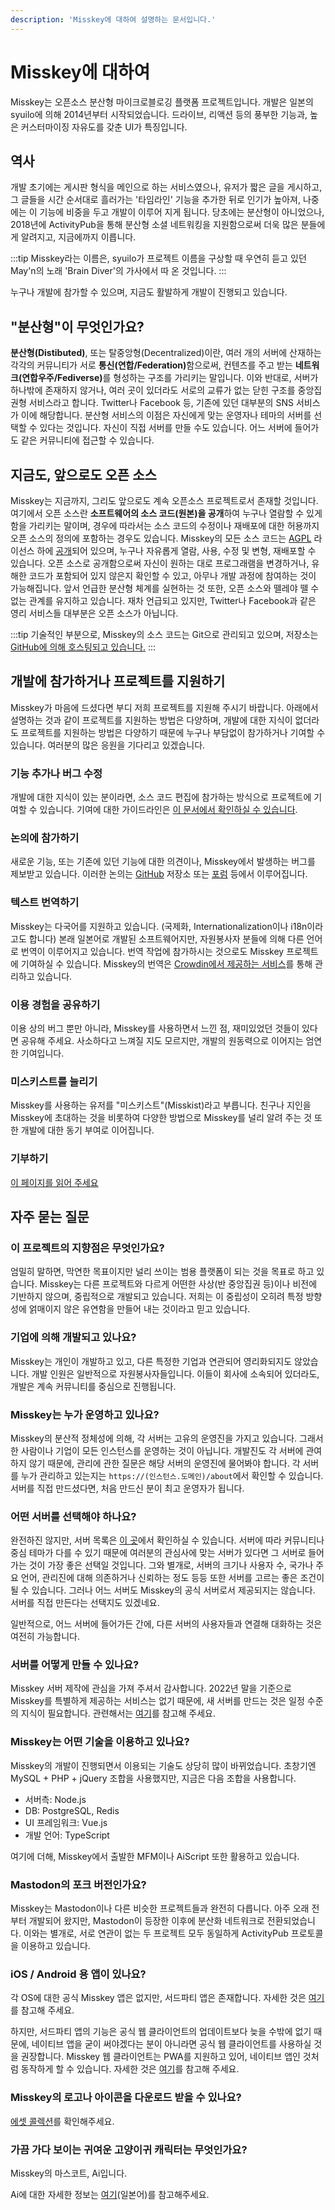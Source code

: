 ```yaml
---
description: 'Misskey에 대하여 설명하는 문서입니다.'
---
```


# Misskey에 대하여

Misskey는 오픈소스 분산형 마이크로블로깅 플랫폼 프로젝트입니다.
개발은 일본의 syuilo에 의해 2014년부터 시작되었습니다.
드라이브, 리액션 등의 풍부한 기능과, 높은 커스터마이징 자유도를 갖춘 UI가 특징입니다.

## 역사

개발 초기에는 게시판 형식을 메인으로 하는 서비스였으나, 유저가 짧은 글을 게시하고, 그 글들을 시간 순서대로 흘러가는 '타임라인' 기능을 추가한 뒤로 인기가 높아져, 나중에는 이 기능에 비중을 두고 개발이 이루어 지게 됩니다.
당초에는 분산형이 아니었으나, 2018년에 ActivityPub을 통해 분산형 소셜 네트워킹을 지원함으로써 더욱 많은 분들에게 알려지고, 지금에까지 이릅니다.

:::tip
Misskey라는 이름은, syuilo가 프로젝트 이름을 구상할 때 우연히 듣고 있던 May'n의 노래 'Brain Diver'의 가사에서 따 온 것입니다.
:::

누구나 개발에 참가할 수 있으며, 지금도 활발하게 개발이 진행되고 있습니다.

## "분산형"이 무엇인가요?

<b>분산형(Distibuted)</b>, 또는 탈중앙형(Decentralized)이란, 여러 개의 서버에 산재하는 각각의 커뮤니티가 서로 <b>통신(연합/Federation)</b>함으로써, 컨텐츠를 주고 받는 <b>네트워크(연합우주/Fediverse)</b>를 형성하는 구조를 가리키는 말입니다.
이와 반대로, 서버가 하나밖에 존재하지 않거나, 여러 곳이 있더라도 서로의 교류가 없는 닫힌 구조를 중앙집권형 서비스라고 합니다. Twitter나 Facebook 등, 기존에 있던 대부분의 SNS 서비스가 이에 해당합니다.
분산형 서비스의 이점은 자신에게 맞는 운영자나 테마의 서버를 선택할 수 있다는 것입니다. 자신이 직접 서버를 만들 수도 있습니다. 어느 서버에 들어가도 같은 커뮤니티에 접근할 수 있습니다.

## 지금도, 앞으로도 오픈 소스

Misskey는 지금까지, 그리도 앞으로도 계속 오픈소스 프로젝트로서 존재할 것입니다. 여기에서 오픈 소스란 <b>소프트웨어의 소스 코드(원본)을 공개</b>하여 누구나 열람할 수 있게 함을 가리키는 말이며, 경우에 따라서는 소스 코드의 수정이나 재배포에 대한 허용까지 오픈 소스의 정의에 포함하는 경우도 있습니다.
Misskey의 모든 소스 코드는 [AGPL](https://github.com/misskey-dev/misskey/blob/develop/LICENSE) 라이선스 하에 [공개](https://github.com/misskey-dev)되어 있으며, 누구나 자유롭게 열람, 사용, 수정 및 변형, 재배포할 수 있습니다.
오픈 소스로 공개함으로써 자신이 원하는 대로 프로그래램을 변경하거나, 유해한 코드가 포함되어 있지 않은지 확인할 수 있고, 아무나 개발 과정에 참여하는 것이 가능해집니다.
앞서 언급한 분산형 체계를 실현하는 것 또한, 오픈 소스와 뗄레야 뗄 수 없는 관계를 유지하고 있습니다.
재차 언급되고 있지만, Twitter나 Facebook과 같은 영리 서비스들 대부분은 오픈 소스가 아닙니다.

:::tip
기술적인 부분으로, Misskey의 소스 코드는 Git으로 관리되고 있으며, 저장소는 [GitHub에 의해 호스팅되고 있습니다.](https://github.com/misskey-dev)
:::

## 개발에 참가하거나 프로젝트를 지원하기

Misskey가 마음에 드셨다면 부디 저희 프로젝트를 지원해 주시기 바랍니다. 아래에서 설명하는 것과 같이 프로젝트를 지원하는 방법은 다양하며, 개발에 대한 지식이 없더라도 프로젝트를 지원하는 방법은 다양하기 때문에 누구나 부담없이 참가하거나 기여할 수 있습니다. 여러분의 많은 응원을 기다리고 있겠습니다.

### 기능 추가나 버그 수정

개발에 대한 지식이 있는 분이라면, 소스 코드 편집에 참가하는 방식으로 프로젝트에 기여할 수 있습니다.
기여에 대한 가이드라인은 [이 문서에서 확인하실 수 있습니다](https://github.com/misskey-dev/misskey/blob/develop/CONTRIBUTING.md).

### 논의에 참가하기

새로운 기능, 또는 기존에 있던 기능에 대한 의견이나, Misskey에서 발생하는 버그를 제보받고 있습니다.
이러한 논의는 [GitHub](https://github.com/misskey-dev) 저장소 또는 [포럼](https://forum.misskey.io/) 등에서 이루어집니다.

### 텍스트 번역하기

Misskey는 다국어를 지원하고 있습니다. (국제화, Internationalization이나 i18n이라고도 합니다) 본래 일본어로 개발된 소프트웨어지만, 자원봉사자 분들에 의해 다른 언어로 번역이 이루어지고 있습니다.
번역 작업에 참가하시는 것으로도 Misskey 프로젝트에 기여하실 수 있습니다.
Misskey의 번역은 [Crowdin에서 제공하는 서비스](https://crowdin.com/project/misskey)를 통해 관리하고 있습니다.

### 이용 경험을 공유하기

이용 상의 버그 뿐만 아니라, Misskey를 사용하면서 느낀 점, 재미있었던 것들이 있다면 공유해 주세요. 사소하다고 느껴질 지도 모르지만, 개발의 원동력으로 이어지는 엄연한 기여입니다.

### 미스키스트를 늘리기

Misskey를 사용하는 유저를 "미스키스트"(Misskist)라고 부릅니다.
친구나 지인을 Misskey에 초대하는 것을 비롯하여 다양한 방법으로 Misskey를 널리 알려 주는 것 또한 개발에 대한 동기 부여로 이어집니다.

### 기부하기

[이 페이지를 읽어 주세요](./donate.md)

## 자주 묻는 질문

### 이 프로젝트의 지향점은 무엇인가요?

엄밀히 말하면, 막연한 목표이지만 널리 쓰이는 범용 플랫폼이 되는 것을 목표로 하고 있습니다.
Misskey는 다른 프로젝트와 다르게 어떤한 사상(반 중앙집권 등)이나 비전에 기반하지 않으며, 중립적으로 개발되고 있습니다.
저희는 이 중립성이 오히려 특정 방향성에 얽매이지 않은 유연함을 만들어 내는 것이라고 믿고 있습니다.

<!-- TODO: Link to Roadmaps -->

### 기업에 의해 개발되고 있나요?

Misskey는 개인이 개발하고 있고, 다른 특정한 기업과 연관되어 영리화되지도 않았습니다.
개발 인원은 일반적으로 자원봉사자들입니다. 이들이 회사에 소속되어 있더라도, 개발은 계속 커뮤니티를 중심으로 진행됩니다.

### Misskey는 누가 운영하고 있나요?

Misskey의 분산적 정체성에 의해, 각 서버는 고유의 운영진을 가지고 있습니다. 그래서 한 사람이나 기업이 모든 인스턴스를 운영하는 것이 아닙니다.
개발진도 각 서버에 관여하지 않기 때문에, 관리에 관한 질문은 해당 서버의 운영진에 물어봐야 합니다.
각 서버를 누가 관리하고 있는지는 `https://(인스턴스.도메인)/about`에서 확인할 수 있습니다.
서버를 직접 만드셨다면, 처음 만드신 분이 최고 운영자가 됩니다.

### 어떤 서버를 선택해야 하나요?

완전하진 않지만, 서버 목록은 [이 곳](../instances.md)에서 확인하실 수 있습니다. 서버에 따라 커뮤니티나 중심 테마가 다를 수 있기 때문에 여러분의 관심사에 맞는 서버가 있다면 그 서버로 들어가는 것이 가장 좋은 선택일 것입니다.
그와 별개로, 서버의 크기나 사용자 수, 국가나 주요 언어, 관리진에 대해 의존하거나 신뢰하는 정도 등등 또한 서버를 고르는 좋은 조건이 될 수 있습니다.
그러나 어느 서버도 Misskey의 공식 서버로서 제공되지는 않습니다.
서버를 직접 만든다는 선택지도 있겠네요.

일반적으로, 어느 서버에 들어가든 간에, 다른 서버의 사용자들과 연결해 대화하는 것은 여전히 가능합니다.

### 서버를 어떻게 만들 수 있나요?

Misskey 서버 제작에 관심을 가져 주셔서 감사합니다.
2022년 말을 기준으로 Misskey를 특별하게 제공하는 서비스는 없기 때문에, 새 서버를 만드는 것은 일정 수준의 지식이 필요합니다.
관련해서는 [여기](./install.md)를 참고해 주세요.

### Misskey는 어떤 기술을 이용하고 있나요?

Misskey의 개발이 진행되면서 이용되는 기술도 상당히 많이 바뀌었습니다.
초창기엔 MySQL + PHP + jQuery 조합을 사용했지만, 지금은 다음 조합을 사용합니다.

- 서버측: Node.js
- DB: PostgreSQL, Redis
- UI 프레임워크: Vue.js
- 개발 언어: TypeScript

여기에 더해, Misskey에서 출발한 MFM이나 AiScript 또한 활용하고 있습니다.

### Mastodon의 포크 버전인가요?

Misskey는 Mastodon이나 다른 비슷한 프로젝트들과 완전히 다릅니다.
아주 오래 전부터 개발되어 왔지만, Mastodon이 등장한 이후에 분산화 네트워크로 전환되었습니다.
이와는 별개로, 서로 연관이 없는 두 프로젝트 모두 동일하게 ActivityPub 프로토콜을 이용하고 있습니다.

### iOS / Android 용 앱이 있나요?

각 OS에 대한 공식 Misskey 앱은 없지만, 서드파티 앱은 존재합니다. 자세한 것은 [여기](./apps.md)를 참고해 주세요.

하지만, 서드파티 앱의 기능은 공식 웹 클라이언트의 업데이트보다 늦을 수밖에 없기 때문에, 네이티브 앱을 굳이 써야겠다는 분이 아니라면 공식 웹 클라이언트를 사용하실 것을 권장합니다.
Misskey 웹 클라이언트는 PWA를 지원하고 있어, 네이티브 앱인 것처럼 동작하게 할 수 있습니다.
자세한 것은 [여기](TODO)를 참고해 주세요.

### Misskey의 로고나 아이콘을 다운로드 받을 수 있나요?

[에셋 콜렉션](../appendix/assets.md)를 확인해주세요.

### 가끔 가다 보이는 귀여운 고양이귀 캐릭터는 무엇인가요?

Misskey의 마스코트, Ai입니다.

Ai에 대한 자세한 정보는 [여기](https://xn--931a.moe)(일본어)를 참고해주세요.
